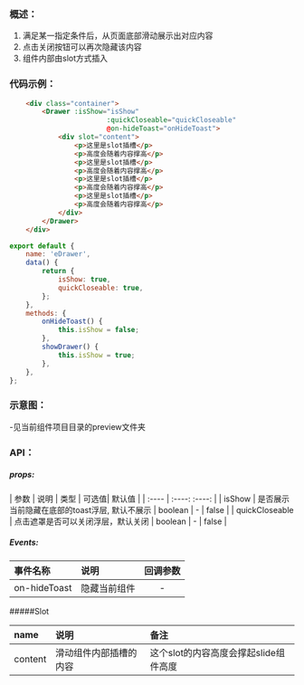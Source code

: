 

### 概述：
                
1. 满足某一指定条件后，从页面底部滑动展示出对应内容
2. 点击关闭按钮可以再次隐藏该内容
3. 组件内部由slot方式插入

### 代码示例：

```html
	<div class="container">
		<Drawer :isShow="isShow"
						:quickCloseable="quickCloseable"
						@on-hideToast="onHideToast">
			<div slot="content">
				<p>这里是slot插槽</p>
				<p>高度会随着内容撑高</p>
				<p>这里是slot插槽</p>
				<p>高度会随着内容撑高</p>
				<p>这里是slot插槽</p>
				<p>高度会随着内容撑高</p>
				<p>这里是slot插槽</p>
				<p>高度会随着内容撑高</p>
			</div>
		</Drawer>
	</div>
```
```javascript
export default {
	name: 'eDrawer',
	data() {
		return {
			isShow: true,
			quickCloseable: true,
		};
	},
	methods: {
		onHideToast() {
			this.isShow = false;
		},
		showDrawer() {
			this.isShow = true;
		},
	},
};
```

### 示意图：
-见当前组件项目目录的preview文件夹

### API：
##### props:
| 参数        | 说明   |  类型  | 可选值|  默认值  |
| :----    | :----:  :----:  |
| isShow      | 是否展示当前隐藏在底部的toast浮层, 默认不展示  |   boolean     |   -  |   false  |
| quickCloseable      | 点击遮罩是否可以关闭浮层，默认关闭  |   boolean     |   -  |   false  |
##### Events:
| 事件名称| 说明  | 回调参数  |
| :----  | :---- | :----:  |
|on-hideToast |  隐藏当前组件  |  - | 

#####Slot

|name|说明|备注
|:-----|:---|:---|
|content|滑动组件内部插槽的内容|这个slot的内容高度会撑起slide组件高度|
